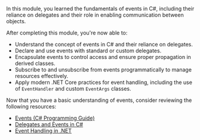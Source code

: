 In this module, you learned the fundamentals of events in C#, including their reliance on delegates and their role in enabling communication between objects.

After completing this module, you're now able to:

- Understand the concept of events in C# and their reliance on delegates.  
- Declare and use events with standard or custom delegates.  
- Encapsulate events to control access and ensure proper propagation in derived classes.  
- Subscribe to and unsubscribe from events programmatically to manage resources effectively.  
- Apply modern .NET Core practices for event handling, including the use of `EventHandler` and custom `EventArgs` classes.  

Now that you have a basic understanding of events, consider reviewing the following resources:

- [Events (C# Programming Guide)](/dotnet/csharp/programming-guide/events/)  
- [Delegates and Events in C#](/dotnet/csharp/programming-guide/delegates-and-events/)  
- [Event Handling in .NET](/dotnet/standard/events/)
